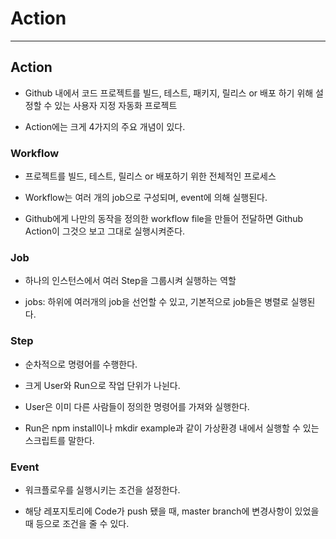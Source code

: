 # Action
---

## Action

* Github 내에서 코드 프로젝트를 빌드, 테스트, 패키지, 릴리스 or 배포 하기 위해 설정할 수 있는 사용자 지정 자동화 프로젝트

* Action에는 크게 4가지의 주요 개념이 있다.

### Workflow

* 프로젝트를 빌드, 테스트, 릴리스 or 배포하기 위한 전체적인 프로세스

* Workflow는 여러 개의 job으로 구성되며, event에 의해 실행된다.

* Github에게 나만의 동작을 정의한 workflow file을 만들어 전달하면 Github Action이 그것으 보고 그대로 실행시켜준다.

### Job

* 하나의 인스턴스에서 여러 Step을 그룹시켜 실행하는 역할

* jobs: 하위에 여러개의 job을 선언할 수 있고, 기본적으로 job들은 병렬로 실행된다.

### Step

* 순차적으로 명령어를 수행한다.

* 크게 User와 Run으로 작업 단위가 나뉜다.

* User은 이미 다른 사람들이 정의한 명령어를 가져와 실행한다.

* Run은 npm install이나 mkdir example과 같이 가상환경 내에서 실행할 수 있는 스크립트를 말한다.

### Event

* 워크플로우를 실행시키는 조건을 설정한다.

* 해당 레포지토리에 Code가 push 됐을 때, master branch에 변경사항이 있었을 때 등으로 조건을 줄 수 있다.